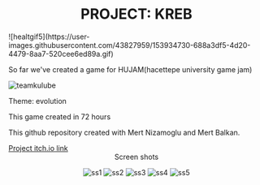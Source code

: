 <div align = "center"><h1>PROJECT: KREB</h1></div>
![healtgif5](https://user-images.githubusercontent.com/43827959/153934730-688a3df5-4d20-4479-8aa7-520cee6ed89a.gif)
<p>So far we've created a game for HUJAM(hacettepe university game jam)</p>

![teamkulube](https://user-images.githubusercontent.com/43827959/153935665-fa45ddd8-dbbd-4635-91ac-64888f23b176.png)

<p>Theme: evolution</p>
<p>This game created in 72 hours</p>
<p>This github repository created with Mert Nizamoglu and Mert Balkan.</p>
<a href = "https://verte-x.itch.io/project-creb">Project itch.io link</a>

<div align = "center">Screen shots
  
![ss1](https://user-images.githubusercontent.com/43827959/153936113-c008ccb4-953e-4dbc-93ab-ab709caa41c2.png)
![ss2](https://user-images.githubusercontent.com/43827959/153936127-84e82747-65ca-411c-852e-8a292413816b.png)
![ss3](https://user-images.githubusercontent.com/43827959/153936132-9d36dcfd-0d22-4b11-ad3c-f57c59a41a5f.png)
![ss4](https://user-images.githubusercontent.com/43827959/153936144-65ca280e-e0ac-42b5-ba38-0f9422477075.png)
![ss5](https://user-images.githubusercontent.com/43827959/153936162-dbc46db8-f8ea-48f0-9889-dbc89be5a7cc.png)

</div>

